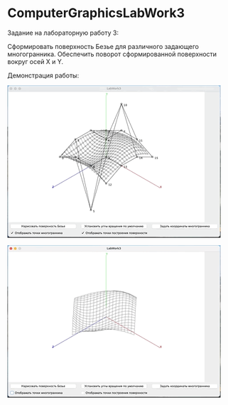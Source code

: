 ComputerGraphicsLabWork3
========================

Задание на лабораторную работу 3:

Сформировать поверхность Безье для различного задающего многогранника.
Обеспечить поворот сформированной поверхности вокруг осей X и Y.

Демонстрация работы:

![](img/demo_3.gif)

![](img/demo_4.gif)